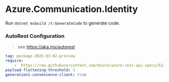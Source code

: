 # Azure.Communication.Identity

Run `dotnet msbuild /t:GenerateCode` to generate code.

### AutoRest Configuration
> see https://aka.ms/autorest

``` yaml
tag: package-2025-03-02-preview
require:
    -  https://raw.githubusercontent.com/Azure/azure-rest-api-specs/52a8a4477ea168f175bf73ba64a58543fb0f038b/specification/communication/data-plane/Identity/readme.md
payload-flattening-threshold: 3
generation1-convenience-client: true
```
